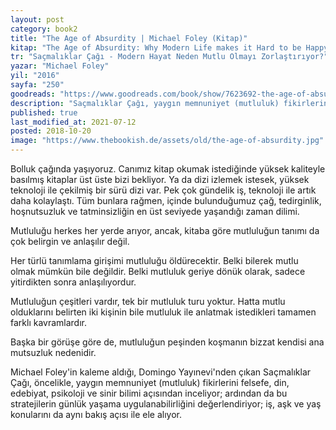 ```yaml
---
layout: post  
category: book2  
title: "The Age of Absurdity | Michael Foley (Kitap)"  
kitap: "The Age of Absurdity: Why Modern Life makes it Hard to be Happy"  
tr: "Saçmalıklar Çağı - Modern Hayat Neden Mutlu Olmayı Zorlaştırıyor?"  
yazar: "Michael Foley"  
yil: "2016"  
sayfa: "250"  
goodreads: "https://www.goodreads.com/book/show/7623692-the-age-of-absurdity"
description: "Saçmalıklar Çağı, yaygın memnuniyet (mutluluk) fikirlerini felsefe, din, edebiyat, psikoloji ve sinir bilimi açısından inceliyor. Yazar: Michael Foley"
published: true
last_modified_at: 2021-07-12
posted: 2018-10-20
image: "https://www.thebookish.de/assets/old/the-age-of-absurdity.jpg"
---
```


Bolluk çağında yaşıyoruz. Canımız kitap okumak istediğinde yüksek kaliteyle basılmış kitaplar üst üste bizi bekliyor. Ya da dizi izlemek istesek, yüksek teknoloji ile çekilmiş bir sürü dizi var. Pek çok gündelik iş, teknoloji ile artık daha kolaylaştı. Tüm bunlara rağmen, içinde bulunduğumuz çağ, tedirginlik, hoşnutsuzluk ve tatminsizliğin en üst seviyede yaşandığı zaman dilimi.  
  
Mutluluğu herkes her yerde arıyor, ancak, kitaba göre mutluluğun tanımı da çok belirgin ve anlaşılır değil.  
  
Her türlü tanımlama girişimi mutluluğu öldürecektir. Belki bilerek mutlu olmak mümkün bile değildir. Belki mutluluk geriye dönük olarak, sadece yitirdikten sonra anlaşılıyordur.  
  
Mutluluğun çeşitleri vardır, tek bir mutluluk turu yoktur. Hatta mutlu olduklarını belirten iki kişinin bile mutluluk ile anlatmak istedikleri tamamen farklı kavramlardır.  
  
Başka bir görüşe göre de, mutluluğun peşinden koşmanın bizzat kendisi ana mutsuzluk nedenidir.  
  
Michael Foley'in kaleme aldığı, Domingo Yayınevi'nden çıkan Saçmalıklar Çağı, öncelikle, yaygın memnuniyet (mutluluk) fikirlerini felsefe, din, edebiyat, psikoloji ve sinir bilimi açısından inceliyor; ardından da bu stratejilerin günlük yaşama uygulanabilirliğini değerlendiriyor; iş, aşk ve yaş konularını da aynı bakış açısı ile ele alıyor.  
  
